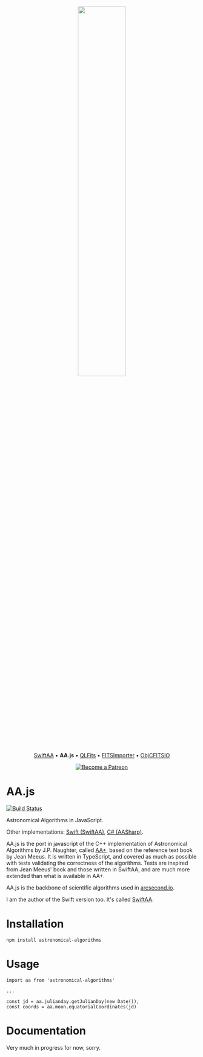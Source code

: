 <h3 align="center">
<img src="http://onekiloparsec.dev/wp-content/uploads/2020/10/1kpcAstroComponents.png" width="50%" />
</h3>
<p align="center">
<a href="https://github.com/onekiloparsec/SwiftAA">SwiftAA</a> &bull;
<b>AA.js</b> &bull;
<a href="https://github.com/onekiloparsec/QLFits">QLFits</a> &bull;
<a href="https://github.com/onekiloparsec/FITSImporter">FITSImporter</a> &bull; 
<a href="https://github.com/onekiloparsec/ObjCFITSIO">ObjCFITSIO</a> 
</p>
<p align="center">
<a href="https://www.patreon.com/onekiloparsec" target="_blank">
<img src="https://c5.patreon.com/external/logo/become_a_patron_button.png" alt="Become a Patreon">
</a>
</p>

AA.js
============

[![Build Status](https://travis-ci.org/onekiloparsec/AA.js.svg?branch=master)](https://travis-ci.org/onekiloparsec/AA.js)

Astronomical Algorithms in JavaScript.

Other implementations: [Swift (SwiftAA)](https://github.com/onekiloparsec/SwiftAA), [C# (AASharp)](https://github.com/jsauve/AASharp).

AA.js is the port in javascript of the C++ implementation of Astronomical Algorithms by J.P. Naughter, called [AA+](http://www.naughter.com/aa.html),
based on the reference text book by Jean Meeus. It is written in TypeScript, and covered as much as possible with tests validating the correctness
of the algorithms. Tests are inspired from Jean Meeus' book and those written in SwiftAA, and are much more extended than what is available
in AA+.

AA.js is the backbone of scientific algorithms used in [arcsecond.io](https://www.arcsecond.io).

I am the author of the Swift version too. It's called [SwiftAA](https://github.com/onekiloparsec/SwiftAA).

Installation 
================

`npm install astronomical-algorithms`


Usage 
================

```
import aa from 'astronomical-algorithms'

...

const jd = aa.julianday.getJulianDay(new Date()),
const coords = aa.moon.equatorialCoordinates(jd)
```

Documentation 
================

Very much in progress for now, sorry.

